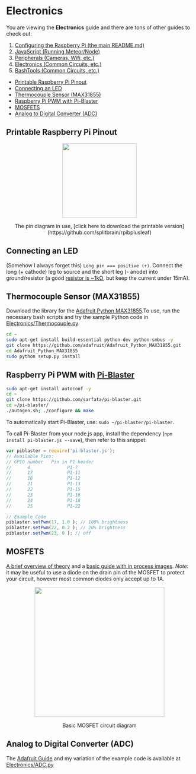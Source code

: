 # Electronics

You are viewing the **Electronics** guide and there are tons of other guides to check out:

1. [Configuring the Raspberry Pi (the main README.md)](JavaScript.md)
2. [JavaScript (Running Meteor/Node)](JavaScript.md)
3. [Peripherals (Cameras, Wifi, etc.)](Peripherals.md)
4. [Electronics (Common Circuits, etc.)](Electronics.md)
5. [BashTools (Common Circuits, etc.)](BashTools.md)

<!-- MarkdownTOC depth="6" autolink="true" bracket="round" -->

- [Printable Raspberry Pi Pinout](#printable-raspberry-pi-pinout)
- [Connecting an LED](#connecting-an-led)
- [Thermocouple Sensor \(MAX31855\)](#thermocouple-sensor-max31855)
- [Raspberry Pi PWM with Pi-Blaster](#raspberry-pi-pwm-with-pi-blaster)
- [MOSFETS](#mosfets)
- [Analog to Digital Converter \(ADC\)](#analog-to-digital-converter-adc)

<!-- /MarkdownTOC -->

## Printable Raspberry Pi Pinout

<p align="center">
  <img width="200" height=auto src="https://www.splitbrain.org/_media/blog/2015-03/gpio.jpg?w=200&tok=ee4ac3">
</p>
<p align="center">The pin diagram in use, [click here to download the printable version](https://github.com/splitbrain/rpibplusleaf)</p>

## Connecting an LED

(Somehow I always forget this) `Long pin === positive (+)`. Connect the long (+ cathode) leg to source and the short leg (- anode) into ground/resistor (a good [resistor is ~1kΩ](http://www.ladyada.net/learn/arduino/lesson3.html), but keep the current under 15mA).

## Thermocouple Sensor (MAX31855)

Download the library for the [Adafruit Python MAX31855](https://github.com/adafruit/Adafruit_Python_MAX31855).To use, run the necessary bash scripts and try the sample Python code in [Electronics/Thermocouple.py](Electronics/Thermocouple.py)

```bash
cd ~
sudo apt-get install build-essential python-dev python-smbus -y
git clone https://github.com/adafruit/Adafruit_Python_MAX31855.git
cd Adafruit_Python_MAX31855
sudo python setup.py install
```

## Raspberry Pi PWM with [Pi-Blaster](https://github.com/sarfata/pi-blaster)

```bash
sudo apt-get install autoconf -y
cd ~
git clone https://github.com/sarfata/pi-blaster.git
cd ~/pi-blaster/
./autogen.sh; ./configure && make
```

To automatically start Pi-Blaster, use: `sudo ~/pi-blaster/pi-blaster`.

To call Pi-Blaster from your node.js app, install the dependency (`npm install pi-blaster.js --save`), then refer to this snippet:

```js
var piblaster = require('pi-blaster.js');
// Available Pins:
// GPIO number   Pin in P1 header
//      4              P1-7
//      17             P1-11
//      18             P1-12
//      21             P1-13
//      22             P1-15
//      23             P1-16
//      24             P1-18
//      25             P1-22

// Example Code
piblaster.setPwm(17, 1.0 ); // 100% brightness
piblaster.setPwm(22, 0.2 ); // 20% brightness
piblaster.setPwm(23, 0 ); // off
```

## MOSFETS

[A brief overview of theory](http://blog.oscarliang.net/how-to-use-mosfet-beginner-tutorial/) and a [basic guide with in process images](http://aruljohn.com/blog/raspberrypi-christmas-lights-rgb-led/). *Note*: it may be useful to use a diode on the drain pin of the MOSFET to protect your circuit, however most common diodes only accept up to 1A.

<p align="center">
  <img width="350" height=auto src="http://aruljohn.com/blog/pix/ChristmasRGBLEDLights_aruljohn.png">
</p>
<p align="center">Basic MOSFET circuit diagram</p>

## Analog to Digital Converter (ADC)

The [Adafruit Guide](https://learn.adafruit.com/reading-a-analog-in-and-controlling-audio-volume-with-the-raspberry-pi?view=all) and my variation of the example code is available at [Electronics/ADC.py](Electronics/ADC.py)
